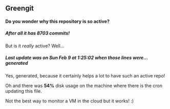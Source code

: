 ## Greengit

#### Do you wonder why this repository is so active?

##### After all it has 8703 commits!

But is it *really* active? Well...

##### Last update was on Sun Feb 9 at 1:25:02 when those lines were... generated

Yes, generated, because it certainly helps a lot to have such an active repo!

Oh and there was **54%** disk usage on the machine
where there is the cron updating this file.

Not the best way to monitor a VM in the cloud but it works! :)
